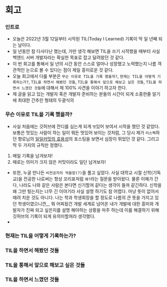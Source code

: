 # 회고

### 인트로

- 오늘은 2022년 3월 12일부터 시작된 TIL(Today I Learned) 기록이 딱 일 년째 되는 날이다.
- 일 년동안 참 다사다난 했는데, 가만 생각 해보면 TIL을 쓰기 시작했을 때부터 사실 백엔드 서버 개발자라는 확실한 목표로 잡고 달려왔던 것 같다.
- 이 번 회고를 통해서 일 년의 시간 동안 스스로 얼마나 성장했고 노력했는지 나름 객관적인 눈으로 볼 수 있다는 점이 제일 흥미로운 것 같다.
- 오늘 회고에서 다룰 부분은 `무슨 이유로 TIL을 기록 했을까?`, `현재는 TIL을 어떻게 기록하는가?`, `TIL을 하면서 해봤던 것들`, `TIL을 통해서 앞으로 해보고 싶은 것들`, `TIL을 하면서 느꼈던 것들`에 대해서 제 100% 사견을 이야기 하고자 한다.
- 제 글을 읽고 있는 개발자 혹은 개발자 준비하는 분들의 시간이 되게 소중한줄 알기에 최대한 간추린 형태의 두괄식의

### 무슨 이유로 TIL을 기록 했을까?

- 사실 처음에는 깃허브에 잔디를 심는게 되게 `멋`있어 보여서 시작을 했던 것 같았다.
보통은 멋있는 사람이 하는 일이 뭐든 멋있어 보이는 것처럼, 그 당시 제가 `리스펙`하던 향로님의 [일일커밋의 효용성](https://jojoldu.tistory.com/402)의 포스팅을 보면서 심장이 뛰었던 것 같다.
그리고 딱 두 가지의 규칙만 정했다.
1. 매일 기록을 남겨보자!
2. 때로는 의미가 크지 않은 커밋이라도 일단 남겨보자!
- 또한, 누굴 만나든 `비전공자의 억울함(?)`을 풀고 싶었다.
사실 대학교 시절 신학(기독교)을 전공한 나로써는 항상 꼬리표처럼 `왜?`라는 질문을 받아왔다.
물론 이해가 간다, 나라도 나와 같은 사람은 본다면 신기할꺼 같다는 생각이 들꺼 같긴하다.
신학을 왜 그만 뒀는지는 너무 긴 이야기라 사실 설명 하기도 참 어렵다. 
마냥 뜻이 없어서 때려 치운 것도 아니다. 나는 학과 학생회장을 할 정도로 나름의 큰 뜻을 가지고 있던 학생이였으니깐,,,
뭐 어찌됬건 개발 세계로 넘어온 내가 개발에 대한 흥미와 개발자가 진짜 되고 싶은지를 설명 해야하는 상황을 마주 하는데 이를 해결하기 위해 깃허브의 기록이 되게 유의미할꺼라 생각했다.
- 

### 현재는 TIL을 어떻게 기록하는가?

### TIL을 하면서 해봤던 것들

### TIL을 통해서 앞으로 해보고 싶은 것들

### TIL을 하면서 느꼈던 것들
